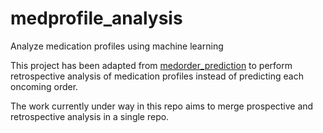# medprofile_analysis
Analyze medication profiles using machine learning

This project has been adapted from [medorder_prediction](https://github.com/grouchysmurf/medorder_prediction) to perform retrospective analysis of medication profiles instead of predicting each oncoming order.

The work currently under way in this repo aims to merge prospective and retrospective analysis in a single repo.